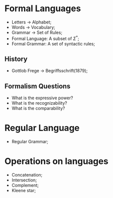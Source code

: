 # Formal Languages
- Letters &#8594; Alphabet;
- Words &#8594; Vocabulary;
- Grammar &#8594; Set of Rules;
- Formal Language: A subset of $\Sigma$<sup>*</sup>;
- Formal Grammar: A set of syntactic rules;

## History
- Gottlob Frege &#8594; Begriffsschrift(1879);

## Formalism Questions
- What is the expressive power? 
- What is the recognizability? 
- What is the comparability?

# Regular Language
- Regular Grammar;

# Operations on languages
- Concatenation;
- Intersection;
- Complement;
- Kleene star;

